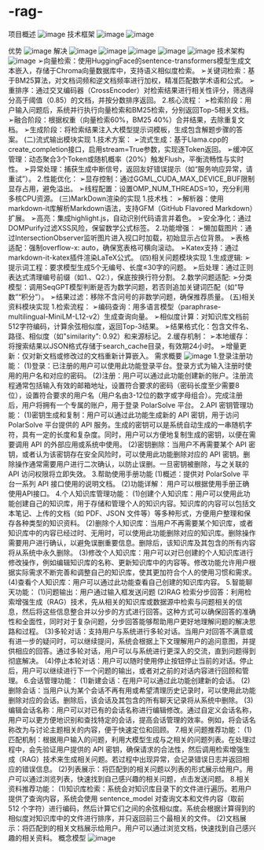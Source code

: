 # -rag-
项目概述
![image](https://github.com/user-attachments/assets/3ef2f89a-a67b-410c-bdda-e11a65e578de)
技术框架
![image](https://github.com/user-attachments/assets/024ddfd7-f32d-43c1-a168-6b029dc0e60b)
![image](https://github.com/user-attachments/assets/e24ed4da-50c2-404f-a1be-ffad40dae2d1)

优势
![image](https://github.com/user-attachments/assets/b5bef2a0-c74d-496a-b517-ae490b0ae567)
解决
![image](https://github.com/user-attachments/assets/b72bcfea-5b94-40a9-9218-627a393a1e4d)
![image](https://github.com/user-attachments/assets/dcef5823-d358-4fc4-b60f-e3ce237a5351)
![image](https://github.com/user-attachments/assets/e05c1706-6eb7-484a-abfe-87ada66ee4d5)
![image](https://github.com/user-attachments/assets/39ed1a40-96ba-4952-8a7c-b0ac315d52f7)
![image](https://github.com/user-attachments/assets/f8c2cb0e-018f-436b-8a60-5ae27e217a45)
技术架构
![image](https://github.com/user-attachments/assets/bbbb182a-d4b6-4576-bda9-4950be77083a)
➢向量检索：使用HuggingFace的sentence-transformers模型生成文本嵌入，存储于Chroma向量数据库中，支持语义相似度检索。
➢关键词检索：基于BM25算法，对文档词频和逆文档频率进行加权，精准匹配数学术语和公式。
➢重排序：通过交叉编码器（CrossEncoder）对检索结果进行相关性评分，筛选得分高于阈值（0.85）的文档，并按分数排序返回。
2.核心流程：
➢检索阶段：用户输入问题后，系统并行执行向量检索和BM25检索，分别返回Top-5相关文档。
➢融合阶段：根据权重（向量检索60%，BM25 40%）合并结果，去除重复文档。
➢生成阶段：将检索结果注入大模型提示词模板，生成包含解题步骤的答案。
(二)流式输出模块实现
1.技术方案：
➢流式生成：基于Llama.cpp的create_completion接口，启用stream=True参数，实现逐Token返回。
➢缓冲区管理：动态聚合3个Token或随机概率（20%）触发Flush，平衡流畅性与实时性。
➢异常处理：捕获生成中断信号，返回友好错误提示（如“服务响应异常，请重试”）。
2.性能优化：
➢显存控制：通过GGML_CUDA_MAX_DEVICE_BUF限制显存占用，避免溢出。
➢线程配置：设置OMP_NUM_THREADS=10，充分利用多核CPU资源。
(三)MarkDown渲染的实现
1.技术栈：
➢解析器：使用markdown-it库解析Markdown语法，支持GFM（GitHub Flavored Markdown）扩展。
➢高亮：集成highlight.js，自动识别代码语言并着色。
➢安全净化：通过DOMPurify过滤XSS风险，保留数学公式标签。
2.功能增强：
➢懒加载图片：通过IntersectionObserver监听图片进入视口时加载，初始显示占位背景。
➢表格适配：强制overflow-x: auto，确保宽表格可横向滚动。
➢Katex支持：通过markdown-it-katex插件渲染LaTeX公式。
(四)相关问题模块实现
1.生成逻辑:
➢提示词工程：要求模型生成5个无编号、长度≤30字的问题。
➢后处理：通过正则表达式清理编号前缀（如1.、Q2:），保底按换行符分割。
2.数学问题适配:
➢分类模型：调用SeqGPT模型判断是否为数学问题，若否则追加关键词匹配（如“导数”“积分”）。
➢结果过滤：移除不含问号的非数学问题，确保推荐质量。
(五)相关资料模块实现
1.检索流程：
➢编码查询：用多语言模型（paraphrase-multilingual-MiniLM-L12-v2）生成查询向量。
➢相似度计算：对知识库文档前512字符编码，计算余弦相似度，返回Top-3结果。
➢结果格式化：包含文件名、路径、相似度（如"similarity": 0.92）和来源标记。
2.缓存机制：
➢本地缓存：将搜索结果以JSON格式存储于search_cache目录，有效期24小时。
➢增量更新：仅对新文档或修改过的文档重新计算嵌入。
需求概要
![image](https://github.com/user-attachments/assets/ffd9bf78-3d99-44c9-8260-f1899a641d26)
1.登录注册功能：
(1)登录：已注册的用户可以使用此功能登录平台。登录方式为输入注册时使用的用户名和对应的密码。
(2)注册：用户可以通过此功能创建新的账户。注册流程通常包括输入有效的邮箱地址，设置符合要求的密码（密码长度至少需要8位），设置符合要求的用户名（用户名由3-12位的数字或字母组合）。完成注册后，用户将拥有一个专属的账户，用于登录 PolarSolve 平台。
2.API 密钥管理功能：
(1)密钥生成和复制：用户可以通过此功能生成新的 API 密钥，用于访问 PolarSolve 平台提供的 API 服务。生成的密钥可以是系统自动生成的一串随机字符，具有一定的长度和复杂度。同时，用户可以方便地复制生成的密钥，以便在需要调用 API 的外部应用或系统中使用。
(2)密钥删除：当用户不再需要某个 API 密钥，或者认为该密钥存在安全风险时，可以使用此功能删除对应的 API 密钥。删除操作通常需要用户进行二次确认，以防止误删。一旦密钥被删除，与之关联的 API 访问权限将立即失效。
3.帮助使用手册功能
(1)概述：提供对 PolarSolve 平台一系列 API 接口使用的说明文档。
(2)功能详解： 用户可以根据使用手册正确使用API接口。
4.个人知识库管理功能：
(1)创建个人知识库：用户可以使用此功能创建自己的知识库，用于存储和管理个人的知识内容。知识库的内容可以包括文本笔记、上传的文档（如 PDF、JSON 文件等）等多种形式，方便用户整理和保存各种类型的知识资料。
(2)删除个人知识库：当用户不再需要某个知识库，或者知识库中的内容已经过时、无用时，可以使用此功能删除对应的知识库。删除操作需要用户进行确认，以避免误删重要信息。删除后，该知识库及其包含的所有内容将从系统中永久删除。
(3)修改个人知识库：用户可以对已创建的个人知识库进行修改操作，例如编辑知识库的名称、更新知识库中的内容等。修改功能允许用户根据实际需求不断完善和调整自己的知识库，使其更加符合个人的使用习惯和需求。
(4)查看个人知识库：用户可以通过此功能查看自己创建的知识库内容。
5.智能聊天功能：
(1)问题输出：用户通过输入框发送问题
(2)RAG 检索分步回答：利用检索增强生成（RAG）技术，先从相关的知识库或数据源中检索与问题相关的信息，然后将这些信息整合并以分步的方式进行回答。这种方式可以确保回答的准确性和全面性，同时对于复杂问题，分步回答能够帮助用户更好地理解问题的解决思路和过程。
(3)多轮对话：支持用户与系统进行多轮对话。当用户对回答不满意或有进一步的疑问时，可以继续提问，系统会根据上下文理解用户的追问意图，并提供相应的回答。通过多轮对话，用户可以与系统进行更深入的交流，直到问题得到彻底解决。
(4)停止本轮对话：用户可以随时使用停止按钮停止当前的对话。停止后，用户可以继续进行下一个问题的输出，或者对之前的对话内容进行回顾和管理。
6.会话管理功能：
(1)新建会话：在用户可以通过此功能创建新的会话。
(2)删除会话：当用户认为某个会话不再有用或希望清理历史记录时，可以使用此功能删除对应的会话。删除后，该会话及其包含的所有聊天记录将从系统中删除。
(3)编辑会话名称：用户可以对已有的会话名称进行编辑修改。通过自定义会话名称，用户可以更方便地识别和查找特定的会话，提高会话管理的效率。例如，将会话名称改为与讨论主题相关的内容，便于快速定位和回顾。
7.相关问题推荐功能：
(1)匹配机制：根据用户输入的问题，利用大模型生成与之相关的问题列表。在处理过程中，会先验证用户提供的 API 密钥，确保请求的合法性，然后调用检索增强生成（RAG）技术来生成相关问题。若过程中出现异常，会记录错误日志并返回相应的错误信息。
(2)列表展示：将匹配到的相关问题以列表的形式展示给用户。用户可以通过浏览列表，快速找到自己感兴趣的相关问题，点击发送问题。
8.相关资料推荐功能：
(1)知识库检索：系统会对知识库目录下的文件进行遍历。若用户提供了查询内容，系统会使用 sentence_model 对查询文本和文件内容（取前 512 个字符）进行编码，然后计算它们之间的余弦相似度。系统会根据计算得到的相似度对知识库中的文件进行排序，并只返回前三个最相关的文件。
(2)文档展示：将匹配到的相关文档展示给用户。用户可以通过浏览文档，快速找到自己感兴趣的相关资料。
概念模型
![image](https://github.com/user-attachments/assets/0156a486-8280-4446-bbfe-3e2f74660078)

